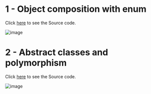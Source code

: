 # 1 - Object composition with enum
Click [here](https://github.com/zKriguer/POO-EXERCISES-JAVA/tree/master/WorkerContractsComposition) to see the Source code.


![image](https://github.com/zKriguer/POO-EXERCISES-JAVA/assets/77925501/5dd11fff-c382-4c97-8a8c-6f3fb041a807)

# 2 - Abstract classes and polymorphism
Click [here](https://github.com/zKriguer/POO-EXERCISES-JAVA/tree/master/AbstractInheritance) to see the Source code.


![image](https://github.com/zKriguer/POO-EXERCISES-JAVA/assets/77925501/c11adad0-e08b-4685-a155-b00ab6be3780)
